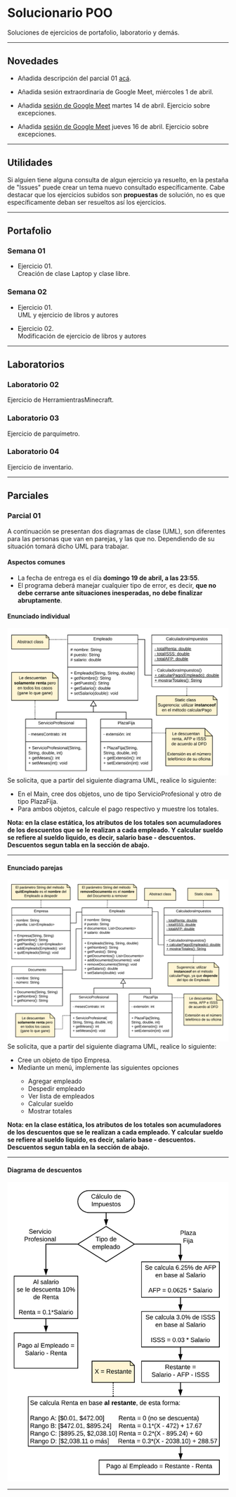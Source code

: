 # Solucionario POO
Soluciones de ejercicios de portafolio, laboratorio y demás.

---
## Novedades
* Añadida descripción del parcial 01 [acá](#parciales).
* Añadida sesión extraordinaria de Google Meet, miércoles 1 de abril.
* Añadida 
<a href="https://github.com/Walter26/SolucionarioPOO/tree/master/Ejercicios%20guiados/Sesiones%20Google%20Meet/Martes%2014-04">sesión de Google Meet</a>
martes 14 de abril. Ejercicio sobre excepciones. 


* Añadida 
<a href="https://github.com/Walter26/SolucionarioPOO/tree/master/Ejercicios%20guiados/Sesiones%20Google%20Meet/Martes%2014-04">sesión de Google Meet</a>
jueves 16 de abril. Ejercicio sobre excepciones. 



---
## Utilidades
Si alguien tiene alguna consulta de algun ejercicio ya resuelto, en la pestaña de "Issues" puede crear un tema nuevo consultado específicamente. Cabe destacar que los ejercicios subidos son **propuestas** de solución, no es que específicamente deban ser resueltos así los ejercicios.

---
## Portafolio

### Semana 01
* Ejercicio 01.<br>
  Creación de clase Laptop y clase libre.
  
### Semana 02
* Ejercicio 01.<br>
  UML y ejercicio de libros y autores
  
* Ejercicio 02.<br>
  Modificación de ejercicio de libros y autores

---
## Laboratorios

### Laboratorio 02
Ejercicio de HerramientrasMinecraft.

### Laboratorio 03
Ejercicio de parquímetro.

### Laboratorio 04
Ejercicio de inventario.

---
## Parciales

### Parcial 01
A continuación se presentan dos diagramas de clase (UML), son diferentes para las personas que van en parejas, y las que no. Dependiendo de su situación tomará dicho UML para trabajar.

#### Aspectos comunes
* La fecha de entrega es el día <strong>domingo 19 de abril, a las 23:55</strong>.
* El programa deberá manejar cualquier tipo de error, es decir, <b>que no debe cerrarse ante situaciones inesperadas, no debe finalizar abruptamente</b>.

#### Enunciado individual

![alt text](./Img/Ind.png)
Se solicita, que a partir del siguiente diagrama UML, realice lo siguiente:

* En el Main, cree dos objetos, uno de tipo ServicioProfesional y otro de tipo PlazaFija.
* Para ambos objetos, calcule el pago respectivo y muestre los totales.

**Nota: en la clase estática, los atributos de los totales son acumuladores de los descuentos que se le realizan a cada empleado. Y calcular sueldo se refiere al sueldo liquido, es decir, salario base - descuentos. Descuentos segun tabla en la sección de abajo.**

---

#### Enunciado parejas
![alt text](./Img/Par.png)
Se solicita, que a partir del siguiente diagrama UML, realice lo siguiente:


<ul>
<li>Cree un objeto de tipo Empresa.</li>
<li>Mediante un menú, implemente las siguientes opciones</li>
  <ul>
    <li>Agregar empleado</li>
    <li>Despedir empleado</li>
    <li>Ver lista de empleados</li>
    <li>Calcular sueldo</li>
    <li>Mostrar totales</li>
  </ul>
</ul>

**Nota: en la clase estática, los atributos de los totales son acumuladores de los descuentos que se le realizan a cada empleado. Y calcular sueldo se refiere al sueldo liquido, es decir, salario base - descuentos. Descuentos segun tabla en la sección de abajo.**

---

#### Diagrama de descuentos
![alt text](./Img/CalcularImpuestos.png)

---

